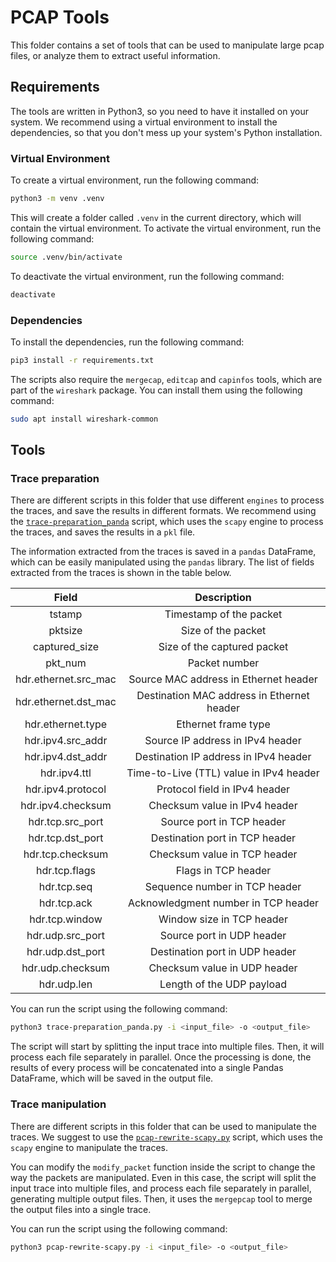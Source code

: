 # PCAP Tools
This folder contains a set of tools that can be used to manipulate large pcap files, or analyze them to extract useful information.

## Requirements
The tools are written in Python3, so you need to have it installed on your system.
We recommend using a virtual environment to install the dependencies, so that you don't mess up your system's Python installation.

### Virtual Environment
To create a virtual environment, run the following command:
```bash
python3 -m venv .venv
```
This will create a folder called `.venv` in the current directory, which will contain the virtual environment.
To activate the virtual environment, run the following command:
```bash
source .venv/bin/activate
```

To deactivate the virtual environment, run the following command:
```bash
deactivate
```

### Dependencies
To install the dependencies, run the following command:
```bash
pip3 install -r requirements.txt
```

The scripts also require the `mergecap`, `editcap` and `capinfos` tools, which are part of the `wireshark` package.
You can install them using the following command:
```bash
sudo apt install wireshark-common
```

## Tools

### Trace preparation
There are different scripts in this folder that use different `engines` to process the traces, and save the results in different formats.
We recommend using the [`trace-preparation_panda`](./trace-preparation_panda.py) script, which uses the `scapy` engine to process the traces, and saves the results in a `pkl` file.

The information extracted from the traces is saved in a `pandas` DataFrame, which can be easily manipulated using the `pandas` library.
The list of fields extracted from the traces is shown in the table below.

|       **Field**      |               **Description**              |
|:--------------------:|:------------------------------------------:|
| tstamp               | Timestamp of the packet                    |
| pktsize              | Size of the packet                         |
| captured_size        | Size of the captured packet                |
| pkt_num              | Packet number                              |
| hdr.ethernet.src_mac | Source MAC address in Ethernet header      |
| hdr.ethernet.dst_mac | Destination MAC address in Ethernet header |
| hdr.ethernet.type    | Ethernet frame type                        |
| hdr.ipv4.src_addr    | Source IP address in IPv4 header           |
| hdr.ipv4.dst_addr    | Destination IP address in IPv4 header      |
| hdr.ipv4.ttl         | Time-to-Live (TTL) value in IPv4 header    |
| hdr.ipv4.protocol    | Protocol field in IPv4 header              |
| hdr.ipv4.checksum    | Checksum value in IPv4 header              |
| hdr.tcp.src_port     | Source port in TCP header                  |
| hdr.tcp.dst_port     | Destination port in TCP header             |
| hdr.tcp.checksum     | Checksum value in TCP header               |
| hdr.tcp.flags        | Flags in TCP header                        |
| hdr.tcp.seq          | Sequence number in TCP header              |
| hdr.tcp.ack          | Acknowledgment number in TCP header        |
| hdr.tcp.window       | Window size in TCP header                  |
| hdr.udp.src_port     | Source port in UDP header                  |
| hdr.udp.dst_port     | Destination port in UDP header             |
| hdr.udp.checksum     | Checksum value in UDP header               |
| hdr.udp.len          | Length of the UDP payload                  |

You can run the script using the following command:
```bash
python3 trace-preparation_panda.py -i <input_file> -o <output_file>
```

The script will start by splitting the input trace into multiple files. Then, it will process each file separately in parallel. Once the processing is done, the results of every process will be concatenated into a single Pandas DataFrame, which will be saved in the output file.

### Trace manipulation
There are different scripts in this folder that can be used to manipulate the traces.
We suggest to use the [`pcap-rewrite-scapy.py`](./pcap-rewrite-scapy.py) script, which uses the `scapy` engine to manipulate the traces.

You can modify the `modify_packet` function inside the script to change the way the packets are manipulated.
Even in this case, the script will split the input trace into multiple files, and process each file separately in parallel, generating multiple output files.
Then, it uses the `mergepcap` tool to merge the output files into a single trace.

You can run the script using the following command:
```bash
python3 pcap-rewrite-scapy.py -i <input_file> -o <output_file>
```
